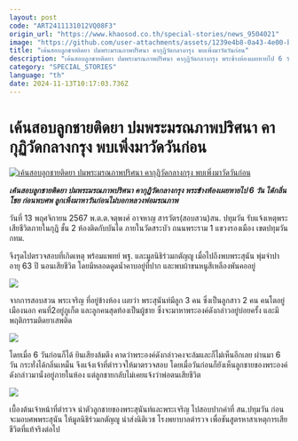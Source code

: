 ```yaml
---
layout: post
code: "ART2411131012VQ08F3"
origin_url: "https://www.khaosod.co.th/special-stories/news_9504021"
image: "https://github.com/user-attachments/assets/1239e4b8-0a43-4e00-bdcf-8e3253d88015"
title: "เค้นสอบลูกชายติดยา ปมพระมรณภาพปริศนา คากุฏิวัดกลางกรุง พบเพิ่งมาวัดวันก่อน"
description: "เค้นสอบลูกชายติดยา ปมพระมรณภาพปริศนา คากุฏิวัดกลางกรุง พระข้างห้องเผยหายไป 6 วัน ได้กลิ่นโชย ก่อนพบศพ เผยลูกเพิ่งมาวัดวันก่อนไม่บอกหลวงพ่อมรณภาพ"
category: "SPECIAL_STORIES"
language: "th"
date: 2024-11-13T10:17:03.736Z
---
```


# เค้นสอบลูกชายติดยา ปมพระมรณภาพปริศนา คากุฏิวัดกลางกรุง พบเพิ่งมาวัดวันก่อน

[![เค้นสอบลูกชายติดยา ปมพระมรณภาพปริศนา คากุฏิวัดกลางกรุง พบเพิ่งมาวัดวันก่อน](https://www.khaosod.co.th/wpapp/uploads/2024/11/Wat-Sa-Bua01.jpg "เค้นสอบลูกชายติดยา ปมพระมรณภาพปริศนา คากุฏิวัดกลางกรุง พบเพิ่งมาวัดวันก่อน")](https://www.khaosod.co.th/wpapp/uploads/2024/11/Wat-Sa-Bua01.jpg)

_**เค้นสอบลูกชายติดยา ปมพระมรณภาพปริศนา คากุฏิวัดกลางกรุง พระข้างห้องเผยหายไป 6 วัน ได้กลิ่นโชย ก่อนพบศพ ลูกเพิ่งมาหาวันก่อนไม่บอกหลวงพ่อมรณภาพ**_

วันที่ 13 พฤศจิกายน 2567 พ.ต.ต.จตุพงศ์ อาจหาญ สารวัตร(สอบสวน)สน. ปทุมวัน รับแจ้งเหตุพระเสียชีวิตภายในกุฏิ ชั้น 2 ห้องติดกับบันได ภายในวัดสระบัว ถนนพระราม 1 แขวงรองเมือง เขตปทุมวัน กทม.

จึงรุดไปตรวจสอบที่เกิดเหตุ พร้อมแพทย์ พฐ. และมูลนิธิร่วมกตัญญู เมื่อไปถึงพบพระสุนัน พุ่มจำปา อายุ 63 ปี นอนเสียชีวิต โดยมีหลอดดูดน้ำคาบอยู่ที่ปาก และพบผ้าขนหนูสีเหลืองพันคออยู่

[![](https://www.khaosod.co.th/wpapp/uploads/2024/11/WatSaBua-1-696x392.jpg)](https://www.khaosod.co.th/wpapp/uploads/2024/11/WatSaBua-1.jpg)

จากการสอบสวน พระเจริญ ที่อยู่ข้างห้อง เผยว่า พระสุนันท์มีลูก 3 คน ซึ่งเป็นลูกสาว 2 คน คนโตอยู่เมืองนอก คนที่2อยู่ภูเก็ต และลูกคนสุดท้องเป็นผู้ชาย ซึ่งจะมาหาพระองค์ดังกล่าวอยู่บ่อยครั้ง และมีพฤติกรรมติดยาเสพติด

[![](https://www.khaosod.co.th/wpapp/uploads/2024/11/WatSaBua-2-696x392.jpg)](https://www.khaosod.co.th/wpapp/uploads/2024/11/WatSaBua-2.jpg)

โดยเมื่อ 6 วันก่อนก็ได้ ยินเสียงล้มตึง คาดว่าพระองค์ดังกล่าวคงจะล้มและก็ไม่เห็นอีกเลย ผ่านมา 6 วัน กระทั่งได้กลิ่นเหม็น จึงแจ้งเจ้าที่ตำรวจให้มาตรวจสอบ โดยเมื่อวันก่อนก็ยังเห็นลูกชายของพระองค์ดังกล่าวมานั่งอยู่ภายในห้อง แต่ลูกชายกลับไม่เคยแจ้งว่าพ่อตนเสียชีวิต

[![](https://www.khaosod.co.th/wpapp/uploads/2024/11/WatSaBua-3-696x392.jpg)](https://www.khaosod.co.th/wpapp/uploads/2024/11/WatSaBua-3.jpg)

เบื้องต้นเจ้าหน้าที่ตำรวจ นำตัวลูกชายของพระสุนันท์และพระเจริญ ไปสอบปากคำที่ สน.ปทุมวัน ก่อนจะมอบศพพระสุนัน ให้มูลนิธิร่วมกตัญญู นำส่งนิติเวช โรงพยาบาลตำรวจ เพื่อชันสูตรหาสาเหตุการเสียชีวิตที่แท้จริงต่อไป